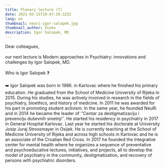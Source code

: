 ```yaml
---
title: Plenary lecture (7)
date: 2021-03-15T19:47:29.325Z
lang: en
thumbnail: neuri-igor-salopek.jpg
thumbnail_author: Vinko
description: Igor Salopek, MD
---
```

<!--StartFragment-->

Dear colleagues,\
\
our next lecture is Modern approaches in Psychiatry: innovations and challenges by Igor Salopek, MD.\
\
Who is Igor Salopek ❓\
\
➡️ Igor Salopek was born in 1986. in Karlovac where he finished his primary education. He graduated from the School of Medicine University of Rijeka in 2015. During his studies, he was actively involved in research in the fields of psychiatry, bioethics, and history of medicine. In 2011 he was awarded for his part in promoting student activism. In the same year, he founded NeuRi and in 2014 he became the leader of ''Centar za destigmatizaciju i prevenciju duševnih smetnji''. He started his residency in psychiatry in 2017 in General Hospital Karlovac. Last year he started his doctorate at University Josip Juraj Strossmayer in Osijek. He is currently teaching at the School of Medicine University of Rijeka and across high schools in Karlovac and he is an associate of the Croatian Red Cross. In 2017 he founded the Integrative center for mental health where he organizes a sequence of preventative and psychoeducative lectures, initiatives, and projects, all to develop the model of psychiatry in the community, destigmatization, and recovery of persons with psychiatric disorders.

<!--EndFragment-->